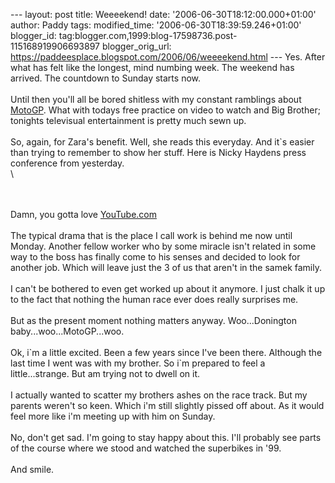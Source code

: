 \-\-- layout: post title: Weeeekend! date:
\'2006-06-30T18:12:00.000+01:00\' author: Paddy tags: modified\_time:
\'2006-06-30T18:39:59.246+01:00\' blogger\_id:
tag:blogger.com,1999:blog-17598736.post-115168919906693897
blogger\_orig\_url:
https://paddeesplace.blogspot.com/2006/06/weeeekend.html \-\-- Yes.
After what has felt like the longest, mind numbing week. The weekend has
arrived. The countdown to Sunday starts now.\
\
Until then you\'ll all be bored shitless with my constant ramblings
about [MotoGP](https://www.motogp.com/en/motogp/index.htm). What with
todays free practice on video to watch and Big Brother; tonights
televisual entertainment is pretty much sewn up.\
\
So, again, for Zara\'s benefit. Well, she reads this everyday. And it\`s
easier than trying to remember to show her stuff. Here is Nicky Haydens
press conference from yesterday.\
\

\
\
Damn, you gotta love [YouTube.com](https://www.youtube.com/)\
\
The typical drama that is the place I call work is behind me now until
Monday. Another fellow worker who by some miracle isn\'t related in some
way to the boss has finally come to his senses and decided to look for
another job. Which will leave just the 3 of us that aren\'t in the samek
family.\
\
I can\'t be bothered to even get worked up about it anymore. I just
chalk it up to the fact that nothing the human race ever does really
surprises me.\
\
But as the present moment nothing matters anyway. Woo\...Donington
baby\...woo\...MotoGP\...woo.\
\
Ok, i\`m a little excited. Been a few years since I\'ve been there.
Although the last time I went was with my brother. So i\`m prepared to
feel a little\...strange. But am trying not to dwell on it.\
\
I actually wanted to scatter my brothers ashes on the race track. But my
parents weren\'t so keen. Which i\'m still slightly pissed off about. As
it would feel more like i\'m meeting up with him on Sunday.\
\
No, don\'t get sad. I\'m going to stay happy about this. I\'ll probably
see parts of the course where we stood and watched the superbikes in
\'99.\
\
And smile.
